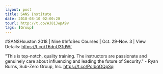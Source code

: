 ```yaml
---
layout: post
title: SANS Institute
date: 2018-08-10 02:00:20
tourl: http://t.co/AJ81JwpA9v
tags: [Group]
---
```

#SANSHouston 2018 | Nine #InfoSec Courses | Oct. 29-Nov. 3 | View Details: https://t.co/T6dpU31dWf 

"This is top-notch, quality training. The instructors are passionate and genuinely care about influencing and leading the future of Security." - Ryan Burns, Sub-Zero Group, Inc. https://t.co/PoIbqOQpSq